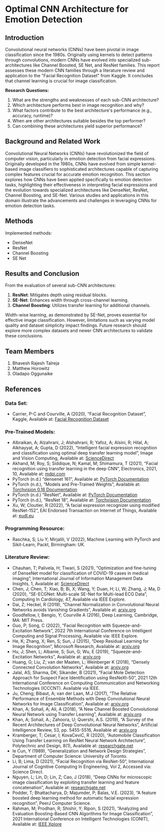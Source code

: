 # Optimal CNN Architecture for Emotion Detection

## Introduction

Convolutional neural networks (CNNs) have been pivotal in image classification since the 1980s. Originally using kernels to detect patterns through convolutions, modern CNNs have evolved into specialized sub-architectures like Channel Boosted, SE Net, and ResNet families. This report assesses these modern CNN families through a literature review and application to the "Facial Recognition Dataset" from Kaggle. It concludes that channel learning is crucial for image classification.

**Research Questions:**
1. What are the strengths and weaknesses of each sub-CNN architecture?
2. Which architecture performs best in image recognition and why?
3. What factors contribute to the best architecture's performance (e.g., accuracy, runtime)?
4. When are other architectures suitable besides the top performer?
5. Can combining these architectures yield superior performance?

## Background and Related Work

Convolutional Neural Networks (CNNs) have revolutionized the field of computer vision, particularly in emotion detection from facial expressions. Originally developed in the 1980s, CNNs have evolved from simple kernel-based image classifiers to sophisticated architectures capable of capturing complex features crucial for accurate emotion recognition. This section explores how CNNs have been applied specifically to emotion detection tasks, highlighting their effectiveness in interpreting facial expressions and the evolution towards specialized architectures like DenseNet, ResNet, Channel Boosting, and SE-Net. Various studies and applications in this domain illustrate the advancements and challenges in leveraging CNNs for emotion detection tasks.

## Methods

Implemented methods:
- DenseNet
- ResNet
- Channel Boosting
- SE Net

## Results and Conclusion

From the evaluation of several sub-CNN architectures:
1. **ResNet**: Mitigates depth using residual blocks.
2. **SE-Net**: Enhances width through cross-channel learning.
3. **Channel Boosting**: Utilizes transfer learning for additional channels.

Width-wise learning, as demonstrated by SE-Net, proves essential for effective image classification. However, limitations such as varying model quality and dataset simplicity impact findings. Future research should explore more complex datasets and newer CNN architectures to validate these conclusions.

## Team Members

1. Bhavesh Rajesh Talreja
2. Matthew Horowitz
3. Oladapo Oggunaike

## References

### Data Set:
- Carrier, P-C and Courville, A (2020), “Facial Recognition Dataset”, Kaggle, Available at: [Facial Recognition Dataset](https://www.kaggle.com/)

### Pre-Trained Models:
- Albraikan, A; Alzahrani, J; Alshahrani, R; Yafoz, A; Alsini, R; Hilal, A; Alkhayyat, A; Gupta, D (2022), “Intelligent facial expression recognition and classification using optimal deep transfer learning model”, Image and Vision Computing, Available at: [ScienceDirect](https://www.sciencedirect.com/)
- Akhand, M; Roy, S; Siddique, N; Kamal, M; Shimamura, T (2021), “Facial recognition using transfer learning in the deep CNN”, Electronics, 2021, 10, Available at: [mdpi.com](https://www.mdpi.com/)
- PyTorch (n.d.) “densenet 161”, Available at: [PyTorch Documentation](https://pytorch.org/)
- PyTorch (n.d.), “Models and Pre-Trained Weights”, Available at: [Torchvision 0.16 Documentation](https://pytorch.org/)
- PyTorch (n.d.) “ResNet”, Available at: [PyTorch Documentation](https://pytorch.org/)
- PyTorch (n.d.), “ResNet 18”, Available at: [Torchvision Documentation](https://pytorch.org/)
- Xu, W; Cloutier, R (2022), “A facial expression recognizer using modified ResNet-152”, EAI Endorsed Transaction on Internet of Things, Available at: [eudl.eu](https://eudl.eu/)

### Programming Resource:
- Raschka, S; Liu Y; Mirjalili, V (2022), Machine Learning with PyTorch and Sikit-Learn, Packt, Birmingham: UK.

### Literature Review:
- Chauhan, T; Palivela, H; Tiwari, S (2021), “Optimization and fine-tuning of DenseNet model for classification of COVID-19 cases in medical imaging”, International Journal of Information Management Data Insights, 1, Available at: [ScienceDirect](https://www.sciencedirect.com/)
- Chen, J; Chen, T; Xiao, B; Bi, X; Wang, Y; Duan, H; Li, W; Zhang, J; Ma, D (2020), “SE-ECGNet: Multi-scale SE-Net for Multi-lead ECG Data”, Computing In Cardiology, 47, Available via IEEE Explore.
- Dai, Z; Heckel, R (2019), “Channel Normalization in Convolutional Neural Networks avoids Vanishing Gradients”, Available at: [arxiv.org](https://arxiv.org/)
- Goodfellow, I; Bengio, Y; Courville A (2016), Deep Learning, Cambridge, MA: MIT Press.
- Guo, P; Song, C (2022), “Facial Recognition with Squeeze-and-Excitation Network”, 2022 7th International Conference on Intelligent Computing and Signal Processing, Available via: IEEE Explore.
- He, K; Zhang, X; Ren, S; Sun, J (2015), “Deep Residual Learning for Image Recognition”, Microsoft Research, Available at: [arxiv.org](https://arxiv.org/)
- Hu, J; Shen, L; Albanie, S; Sun, G; Wu, E (2019), “Squeeze-and-Excitation Networks”, Available at: [arxiv.org](https://arxiv.org/)
- Huang, G; Liu, Z; van der Maaten, L; Weinberger K (2018), “Densely Connected Convolution Networks”, Available at: [arxiv.org](https://arxiv.org/)
- Jalal, AS; Sharma, DK; Sikander, B (2021), “Facial Mole Detection Approach for Suspect Face Identification using ResNeXt-50”, 2021 12th International Conference on Computing Communication and Networking Technologies (ICCCNT). Available via IEEE.
- Ju, Cheng; Bibaut, A; van der Laan, M.J (2017), “The Relative Performance of Ensemble Methods with Deep Convolutional Neural Networks for Image Classification”, Available at: [arxiv.org](https://arxiv.org/)
- Khan, A; Sohail, A; Ali, A (2018), “A New Channel Boosted Convolutional Neural Network using Transfer Learning”, Available at: [arxiv.org](https://arxiv.org/)
- Khan, A; Sohail, A.; Zahoora, U; Quershi, A.S. (2019), “A Survey of the Recent Architectures of Deep Convolutional Neural Networks”, Artificial Intelligence Review, 53, pp. 5455-5516, Available at: [arxiv.org](https://arxiv.org/)
- Kramberger, T; Cesar, I; KovaCeviC, R (2020), “Automobile Classification Using Transfer Learning on ResNet Neural Network Architecture”, Polytechnic and Design, 8(1), Available at: [researchgate.net](https://researchgate.net/)
- le Cun, Y (1989), “Generalization and Network Design Strategies”, Department of Computer Science: University of Toronto.
- Li, B; Lima, D (2021), “Facial Recognition via ResNet-50”, International Journal of Cognitive Computing In Engineering, Vol 2, Accessed via: Science Direct.
- Nguyen, L; Lin, D; Lin, Z; Cao, J (2018), “Deep CNNs for microscopic image classification by exploiting transfer learning and feature concatenation”, Available at: [researchgate.net](https://researchgate.net/)
- Podder, T; Bhattacharya, D; Majumder, P; Balas, V.E. (2023), “A feature boosted deep learning method for automatic facial expression recognition”, PeerJ Computer Science.
- Rahman, M; Prodhan, R; Shishir, Y; Ripon, S (2021), “Analyzing and Evaluation Boosting-Based CNN Algorithms for Image Classification”, 2021 International Conference on Intelligent Technologies (CONIT), Available at: [IEEE Xplore](https://ieeexplore.ieee.org/)
